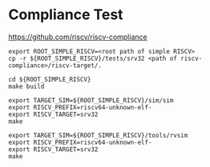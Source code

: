 # Compliance Test

<https://github.com/riscv/riscv-compliance>

    export ROOT_SIMPLE_RISCV=<root path of simple RISCV>
    cp -r ${ROOT_SIMPLE_RISCV}/tests/srv32 <path of riscv-compliance>/riscv-target/.

    cd ${ROOT_SIMPLE_RISCV}
    make build

    export TARGET_SIM=${ROOT_SIMPLE_RISCV}/sim/sim
    export RISCV_PREFIX=riscv64-unknown-elf-
    export RISCV_TARGET=srv32
    make

    export TARGET_SIM=${ROOT_SIMPLE_RISCV}/tools/rvsim
    export RISCV_PREFIX=riscv64-unknown-elf-
    export RISCV_TARGET=srv32
    make
